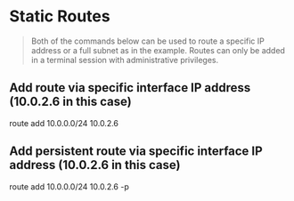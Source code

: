 # Static Routes

> Both of the commands below can be used to route a specific IP address or a full subnet as in the example.
> Routes can only be added in a terminal session with administrative privileges.

## Add route via specific interface IP address (10.0.2.6 in this case)
route add 10.0.0.0/24 10.0.2.6

## Add persistent route via specific interface IP address (10.0.2.6 in this case)
route add 10.0.0.0/24 10.0.2.6 -p
